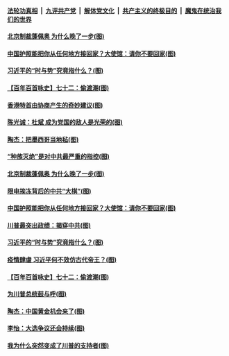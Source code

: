 

####  [法轮功真相](../../../../basic/blob/master/README.md?t=01211201) &nbsp;|&nbsp; [九评共产党](../../../../9ping.md/blob/master/README.md?t=01211201) &nbsp;|&nbsp; [解体党文化](../../../../jtdwh.md/blob/master/README.md?t=01211201)  &nbsp;|&nbsp; [共产主义的终极目的](../../../../gczydzjmd.md/blob/master/README.md?t=01211201) &nbsp;|&nbsp; [魔鬼在统治我们的世界](../../../../mgztzwmdsj.md/blob/master/README.md?t=01211201) 

#### [北京制裁蓬佩奥 为什么晚了一步(图)](../pages/p4/959820.md?t=01211201) 

#### [中国护照能把你从任何地方接回家？大使馆：请你不要回家(图)](../pages/p4/959674.md?t=01211201) 

#### [习近平的“时与势”究竟指什么？(图)](../pages/p4/959662.md?t=01211201) 

#### [【百年百首咏史】七十二：偷渡潮(图)](../pages/p4/959658.md?t=01211201) 


#### [香港特首由协商产生的奇妙建议(图)](../pages/p4/959537.md?t=01211201) 

#### [陈光诚：杜斌 成为党国的敌人是光荣的(图)](../pages/p4/959830.md?t=01211201) 

#### [陶杰：把墨西哥当地毡(图)](../pages/p4/959827.md?t=01211201) 

#### [“种族灭绝”是对中共最严重的指控(图)](../pages/p4/959823.md?t=01211201) 

#### [北京制裁蓬佩奥 为什么晚了一步(图)](../pages/p4/959820.md?t=01211201) 




#### [限电挨冻背后的中共“大棋”(图)](../pages/p4/959663.md?t=01211201) 

#### [中国护照能把你从任何地方接回家？大使馆：请你不要回家(图)](../pages/p4/959674.md?t=01211201) 

#### [川普最突出政绩：揭穿中共(图)](../pages/p4/959672.md?t=01211201) 

#### [习近平的“时与势”究竟指什么？(图)](../pages/p4/959662.md?t=01211201) 

#### [疫情肆虐 习近平何不效仿古代帝王？(图)](../pages/p4/959668.md?t=01211201) 

#### [【百年百首咏史】七十二：偷渡潮(图)](../pages/p4/959658.md?t=01211201) 



#### [为川普总统鼓与呼(图)](../pages/p4/959583.md?t=01211201) 

#### [陶杰：中国黄金机会来了(图)](../pages/p4/959540.md?t=01211201) 


#### [李怡：大选争议还会持续(图)](../pages/p4/959542.md?t=01211201) 

#### [我为什么突然变成了川普的支持者(图)](../pages/p4/959538.md?t=01211201) 

